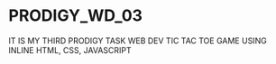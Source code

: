 # PRODIGY_WD_03
IT IS MY THIRD PRODIGY TASK WEB DEV TIC TAC TOE GAME USING INLINE HTML, CSS,  JAVASCRIPT

